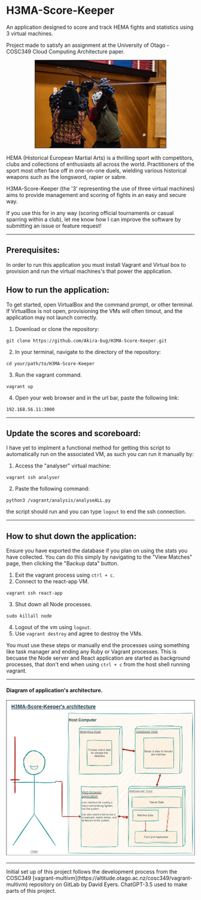 # H3MA-Score-Keeper
An application designed to score and track HEMA fights and statistics using 3 virtual machines.

Project made to satisfy an assignment at the University of Otago - COSC349 Cloud Computing Architecture paper.
<p align="center">
    <img src="assets/HEMA-Header-Image.jpg" 
        alt="Image showing two fully geared HEMA fighters mid battle with longswords"
        width="350" border="1px solid black"/>
</p>
HEMA (Historical European Martial Arts) is a thrilling sport with competitors, clubs and collections of enthusiasts all across the world. Practitioners of the sport most often face off in one-on-one duels, wielding various historical weapons such as the longsword, rapier or sabre.

H3MA-Score-Keeper (the '3' representing the use of three virtual machines) aims to provide management and scoring of fights in an easy and secure way. 

If you use this for in any way (scoring official tournaments or casual sparring within a club), let me know how I can improve the software by submitting an issue or feature request!

<hr>

## Prerequisites:
In order to run this application you must install Vagrant and Virtual box to provision and run the virtual machines's that power the application.

## How to run the application:
To get started, open VirtualBox and the command prompt, or other terminal.
If VirtualBox is not open, provisioning the VMs will often timout, and the application may not launch correctly.

1. Download or clone the repository:
```
git clone https://github.com/Akira-bug/H3MA-Score-Keeper.git
```

2. In your terminal, navigate to the directory of the repository:
```
cd your/path/to/H3MA-Score-Keeper
```

3. Run the vagrant command.
```
vagrant up
```

4. Open your web browser and in the url bar, paste the following link:
```
192.168.56.11:3000
```

<hr>

## Update the scores and scoreboard:
I have yet to implment a functional method for getting this script to automatically run on the associated VM, as such you can run it manually by:
1. Access the "analyser" virtual machine:
```
vagrant ssh analyser
```
2. Paste the following command:
```
python3 /vagrant/analysis/analyseALL.py
```
the script should run and you can type `logout` to end the ssh connection.

<hr>

## How to shut down the application:
Ensure you have exported the database if you plan on using the stats you have collected.
You can do this simply by navigating to the "View Matches" page, then clicking the "Backup data" button.
1. Exit the vagrant process using `ctrl + c`.  
2. Connect to the react-app VM.
```
vagrant ssh react-app
```
3. Shut down all Node processes.
```
sudo killall node
```
4. Logout of the vm using `logout`.
5. Use `vagrant destroy` and agree to destroy the VMs.

You must use these steps or manually end the processes using something like task manager and ending any Ruby or Vagrant processes.
This is becuase the Node server and React application are started as background processes, that don't end when using `ctrl + c` from the host shell running vagrant.

<hr>

#### Diagram of application's architecture.

<p align="center">
    <img src="assets/H3MA-Score-Keeper.drawio.png" 
        alt="Sketch of the overall layout of the application"
        width="600" />
</p>

<hr>
Initial set up of this project follows the development process from the COSC349 [vagrant-multivm](https://altitude.otago.ac.nz/cosc349/vagrant-multivm) repository on GitLab by David Eyers.
ChatGPT-3.5 used to make parts of this project.
